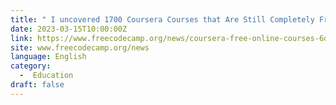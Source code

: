 ```yaml
---
title: " I uncovered 1700 Coursera Courses that Are Still Completely Free "
date: 2023-03-15T10:00:00Z
link: https://www.freecodecamp.org/news/coursera-free-online-courses-6d84cdb30da/?utm_medium=RSS&utm_source=news.12bit.vn
site: www.freecodecamp.org/news
language: English
category:
  -  Education 
draft: false
---
```

